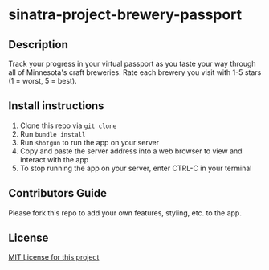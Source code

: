 # sinatra-project-brewery-passport

## Description
Track your progress in your virtual passport as you taste your way through all of Minnesota's craft breweries. Rate each brewery you visit with 1-5 stars (1 = worst, 5 = best).

## Install instructions
1. Clone this repo via `git clone`
2. Run `bundle install`
3. Run `shotgun` to run the app on your server
4. Copy and paste the server address into a web browser to view and interact with the app
5. To stop running the app on your server, enter CTRL-C in your terminal

## Contributors Guide
Please fork this repo to add your own features, styling, etc. to the app.

## License
[MIT License for this project](docs/LICENSE.md)